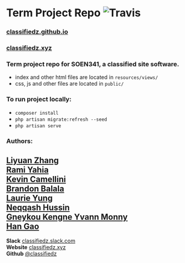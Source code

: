 # Term Project Repo ![Travis](https://travis-ci.org/classifiedz/classifiedz.github.io.svg?branch=master)
### [classifiedz.github.io](https://github.com/classifiedz/classifiedz.github.io)   
### [classifiedz.xyz](http://classifiedz.xyz)   
### Term project repo for SOEN341, a classified site software.  
- index and other html files are located in `resources/views/`  
- css, js and other files are located in `public/`

### To run project locally:
- `composer install`
- `php artisan migrate:refresh --seed`
- `php artisan serve`

### Authors:    
[Liyuan Zhang](https://github.com/Swallow666)  
[Rami Yahia](https://github.com/rami186)  
[Kevin	Camellini](https://github.com/kcamcam)  
[Brandon	Balala](https://github.com/BrandonBalala)  
[Laurie Yung](https://github.com/laurie-y)  
[Neqqash	Hussin](https://github.com/neqqash)  
[Gneykou Kengne	Yvann Monny](https://github.com/monnyy)  
[Han Gao](https://github.com/HanGao2333)  
---  
**Slack**     [classifiedz.slack.com](https://classifiedz.slack.com/)    
**Website**   [classifiedz.xyz](http://www.classifiedz.xyz)  
**Github**    [@classifiedz](https://github.com/classfiedz)  
